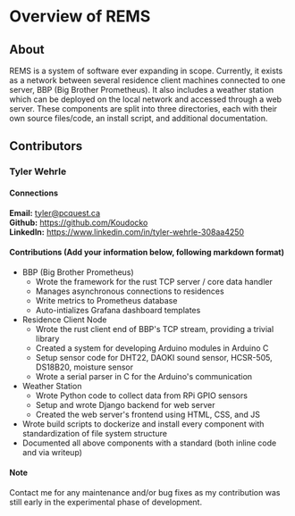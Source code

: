 # Overview of REMS 

## About
REMS is a system of software ever expanding in scope. Currently, it exists as a network between several residence client machines connected to one server, BBP (Big Brother Prometheus). It also includes a weather station which can be deployed on the local network and accessed through a web server. These components are split into three directories, each with their own source files/code, an install script, and additional documentation.

## Contributors 
### Tyler Wehrle
#### Connections
**Email:** tyler@pcquest.ca  
**Github:** https://github.com/Koudocko  
**LinkedIn:** https://www.linkedin.com/in/tyler-wehrle-308aa4250  

#### Contributions (Add your information below, following markdown format)
* BBP (Big Brother Prometheus)
    * Wrote the framework for the rust TCP server / core data handler
    * Manages asynchronous connections to residences 
    * Write metrics to Prometheus database
    * Auto-intializes Grafana dashboard templates
* Residence Client Node
    * Wrote the rust client end of BBP's TCP stream, providing a trivial library
    * Created a system for developing Arduino modules in Arduino C
    * Setup sensor code for DHT22, DAOKI sound sensor, HCSR-505, DS18B20, moisture sensor
    * Wrote a serial parser in C for the Arduino's communication
* Weather Station
    * Wrote Python code to collect data from RPi GPIO sensors
    * Setup and wrote Django backend for web server
    * Created the web server's frontend using HTML, CSS, and JS 
* Wrote build scripts to dockerize and install every component with standardization of file system structure
* Documented all above components with a standard (both inline code and via writeup)

#### Note
Contact me for any maintenance and/or bug fixes as my contribution was still early in the experimental phase of development.
